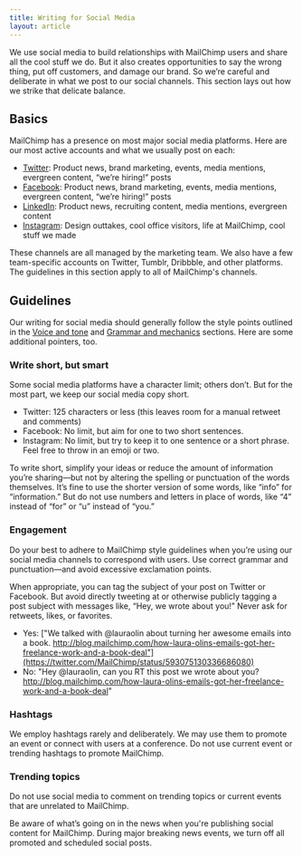 ```yaml
---
title: Writing for Social Media
layout: article
---
```


We use social media to build relationships with MailChimp users and share all the cool stuff we do. But it also creates opportunities to say the wrong thing, put off customers, and damage our brand. So we’re careful and deliberate in what we post to our social channels. This section lays out how we strike that delicate balance.

## Basics

MailChimp has a presence on most major social media platforms. Here are our most active accounts and what we usually post on each:

- [Twitter](http://twitter.com/mailchimp): Product news, brand marketing, events, media mentions, evergreen content, “we’re hiring!” posts
- [Facebook](http://facebook.com/mailchimp): Product news, brand marketing, events, media mentions, evergreen content,  “we’re hiring!” posts
- [LinkedIn](http://linkedin.com/company/mailchimp): Product news, recruiting content, media mentions, evergreen content
- [Instagram](http://instagram.com/mailchimp): Design outtakes, cool office visitors, life at MailChimp, cool stuff we made

These channels are all managed by the marketing team. We also have a few team-specific accounts on Twitter, Tumblr, Dribbble, and other platforms. The guidelines in this section apply to all of MailChimp's channels.

## Guidelines

Our writing for social media should generally follow the style points outlined in the [Voice and tone](/voice-and-tone) and [Grammar and mechanics](/grammar-and-mechanics) sections. Here are some additional pointers, too. 

### Write short, but smart

Some social media platforms have a character limit; others don’t. But for the most part, we keep our social media copy short.

- Twitter: 125 characters or less (this leaves room for a manual retweet and comments)
- Facebook: No limit, but aim for one to two short sentences.
- Instagram: No limit, but try to keep it to one sentence or a short phrase. Feel free to throw in an emoji or two.

To write short, simplify your ideas or reduce the amount of information you’re sharing—but not by altering the spelling or punctuation of the words themselves. It’s fine to use the shorter version of some words, like “info” for “information.” But do not use numbers and letters in place of words, like “4” instead of “for” or “u” instead of “you.”

### Engagement

Do your best to adhere to MailChimp style guidelines when you’re using our social media channels to correspond with users. Use correct grammar and punctuation—and avoid excessive exclamation points.

When appropriate, you can tag the subject of your post on Twitter or Facebook. But avoid directly tweeting at or otherwise publicly tagging a post subject with messages like, “Hey, we wrote about you!” Never ask for retweets, likes, or favorites.

- Yes: ["We talked with @lauraolin about turning her awesome emails into a book. http://blog.mailchimp.com/how-laura-olins-emails-got-her-freelance-work-and-a-book-deal"](https://twitter.com/MailChimp/status/593075130336686080)
- No: "Hey @lauraolin, can you RT this post we wrote about you? http://blog.mailchimp.com/how-laura-olins-emails-got-her-freelance-work-and-a-book-deal"

### Hashtags

We employ hashtags rarely and deliberately. We may use them to promote an event or connect with users at a conference. Do not use current event or trending hashtags to promote MailChimp.

### Trending topics

Do not use social media to comment on trending topics or current events that are unrelated to MailChimp.

Be aware of what’s going on in the news when you're publishing social content for MailChimp. During major breaking news events, we turn off all promoted and scheduled social posts.
